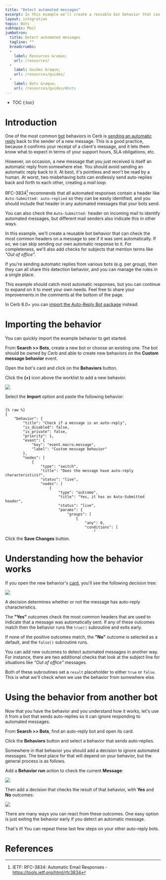 ```yaml
---
title: "Detect automated messages"
excerpt: In this example we'll create a reusable bot behavior that can check the most common headers on a message to see if it came from an automated sender.
layout: integration
topic: Bots
subtopic: Mail
jumbotron:
  title: Detect automated messages
  tagline: ""
  breadcrumbs:
  -
    label: Resources &raquo;
    url: /resources/
  -
    label: Guides &raquo;
    url: /resources/guides/
  -
    label: Bots &raquo;
    url: /resources/guides/#bots
---
```


* TOC
{:toc}

# Introduction

One of the most common [bot](/docs/bots/) behaviors in Cerb is [sending an automatic reply](/guides/bots/send-automatic-replies/) back to the sender of a new message.  This is a good practice, because it confirms your receipt of a client's message, and it lets them know what to expect in terms of your support hours, SLA obligations, etc.

However, on occasion, a new message that you just received is itself an automatic reply from somewhere else.  You should avoid sending an automatic reply back to it.  At best, it's pointless and won't be read by a human. At worst, two misbehaving bots can endlessly send auto-replies back and forth to each other, creating a _mail loop_.

RFC-3834[^rfc-3834] recommends that all automated responses contain a header like `Auto-Submitted: auto-replied` so they can be easily identified, and you should include that header in any automated messages that your bots send.

You can also check the `Auto-Submitted:` header on incoming mail to identify automated messages, but different mail senders also indicate this in other ways.

In this example, we'll create a reusable bot behavior that can check the most common headers on a message to see if it was sent automatically.  If so, we can skip sending our own automatic response to it.  For completeness, we'll also add checks for subjects that mention terms like _"Out of office"_.

If you're sending automatic replies from various bots (e.g. per group), then they can all share this detection behavior, and you can manage the rules in a single place.

This example should catch most automatic responses, but you can continue to expand on it to meet your own needs. Feel free to share your improvements in the comments at the bottom of the page.

<div class="cerb-box note">
	<p>
		In Cerb 8.0+ you can <a href="/packages/auto-reply-bot">import the Auto-Reply Bot package</a> instead.
	</p>
</div>

# Importing the behavior

You can quickly import the example behavior to get started.

From **Search >> Bots**, create a new bot or choose an existing one.  The bot should be owned by Cerb and able to create new behaviors on the **Custom message behavior** event.

Open the bot's card and click on the **Behaviors** button.

Click the **(+)** icon above the worklist to add a new behavior.

<div class="cerb-screenshot">
<img src="/assets/images/guides/common/worklist-add.png" class="screenshot">
</div>

Select the **Import** option and paste the following behavior:

<pre style="max-height:29.5em;">
<code class="language-json">
{% raw %}
{
	"behavior": {
		"title": "Check if a message is an auto-reply",
		"is_disabled": false,
		"is_private": false,
		"priority": 1,
		"event": {
			"key": "event.macro.message",
			"label": "Custom message behavior"
		},
		"nodes": [
			{
				"type": "switch",
				"title": "Does the message have auto-reply characteristics?",
				"status": "live",
				"nodes": [
					{
						"type": "outcome",
						"title": "Yes, it has an Auto-Submitted header",
						"status": "live",
						"params": {
							"groups": [
								{
									"any": 0,
									"conditions": [
										{
											"condition": "headers",
											"header": "Auto-Submitted",
											"oper": "!is",
											"value": ""
										},
										{
											"condition": "headers",
											"header": "Auto-Submitted",
											"oper": "!is",
											"value": "no"
										}
									]
								}
							]
						},
						"nodes": [
							{
								"type": "action",
								"title": "true()",
								"status": "live",
								"params": {
									"actions": [
										{
											"action": "_run_subroutine",
											"subroutine": "true()"
										}
									]
								}
							}
						]
					},
					{
						"type": "outcome",
						"title": "Yes, it has Preference/Precedence headers",
						"status": "live",
						"params": {
							"groups": [
								{
									"any": 1,
									"conditions": [
										{
											"condition": "headers",
											"header": "Preference",
											"oper": "is",
											"value": "auto_reply"
										},
										{
											"condition": "headers",
											"header": "Precedence",
											"oper": "is",
											"value": "bulk"
										}
									]
								}
							]
						},
						"nodes": [
							{
								"type": "action",
								"title": "true()",
								"status": "live",
								"params": {
									"actions": [
										{
											"action": "_run_subroutine",
											"subroutine": "true()"
										}
									]
								}
							}
						]
					},
					{
						"type": "outcome",
						"title": "Yes, it has X-Precedence, X-Autorespond, X-Autogenerated, or X-AutoReply-From headers",
						"status": "live",
						"params": {
							"groups": [
								{
									"any": 1,
									"conditions": [
										{
											"condition": "headers",
											"header": "X-Autogenerated",
											"oper": "!is",
											"value": ""
										},
										{
											"condition": "headers",
											"header": "X-AutoReply",
											"oper": "!is",
											"value": ""
										},
										{
											"condition": "headers",
											"header": "X-AutoReply-From",
											"oper": "!is",
											"value": ""
										},
										{
											"condition": "headers",
											"header": "X-Autorespond",
											"oper": "!is",
											"value": ""
										},
										{
											"condition": "headers",
											"header": "X-Precedence",
											"oper": "is",
											"value": "auto_reply"
										}
									]
								}
							]
						},
						"nodes": [
							{
								"type": "action",
								"title": "true()",
								"status": "live",
								"params": {
									"actions": [
										{
											"action": "_run_subroutine",
											"subroutine": "true()"
										}
									]
								}
							}
						]
					},
					{
						"type": "outcome",
						"title": "Yes, it has an X-Auto-Response-Suppress header",
						"status": "live",
						"params": {
							"groups": [
								{
									"any": 1,
									"conditions": [
										{
											"condition": "headers",
											"header": "X-Auto-Response-Suppress",
											"oper": "!is",
											"value": ""
										},
										{
											"condition": "headers",
											"header": "X-Auto-Response-Suppress",
											"oper": "contains",
											"value": "AutoReply"
										}
									]
								}
							]
						},
						"nodes": [
							{
								"type": "action",
								"title": "true()",
								"status": "live",
								"params": {
									"actions": [
										{
											"action": "_run_subroutine",
											"subroutine": "true()"
										}
									]
								}
							}
						]
					},
					{
						"type": "outcome",
						"title": "Yes, it has an Out of Office subject",
						"status": "live",
						"params": {
							"groups": [
								{
									"any": 1,
									"conditions": [
										{
											"condition": "headers",
											"header": "Subject",
											"oper": "contains",
											"value": "Out of Office"
										},
										{
											"condition": "headers",
											"header": "Subject",
											"oper": "contains",
											"value": "is out of the office"
										}
									]
								}
							]
						},
						"nodes": [
							{
								"type": "action",
								"title": "true()",
								"status": "live",
								"params": {
									"actions": [
										{
											"action": "_run_subroutine",
											"subroutine": "true()"
										}
									]
								}
							}
						]
					},
					{
						"type": "outcome",
						"title": "Yes, it has an Auto Response subject",
						"status": "live",
						"params": {
							"groups": [
								{
									"any": 1,
									"conditions": [
										{
											"condition": "headers",
											"header": "Subject",
											"oper": "contains",
											"value": "Auto Response"
										},
										{
											"condition": "headers",
											"header": "Subject",
											"oper": "contains",
											"value": "AutoReply"
										}
									]
								}
							]
						},
						"nodes": [
							{
								"type": "action",
								"title": "true()",
								"status": "live",
								"params": {
									"actions": [
										{
											"action": "_run_subroutine",
											"subroutine": "true()"
										}
									]
								}
							}
						]
					},
					{
						"type": "outcome",
						"title": "No",
						"status": "live",
						"params": {
							"groups": [
								{
									"any": 0,
									"conditions": [

									]
								}
							]
						},
						"nodes": [
							{
								"type": "action",
								"title": "false()",
								"status": "live",
								"params": {
									"actions": [
										{
											"action": "_run_subroutine",
											"subroutine": "false()"
										}
									]
								}
							}
						]
					}
				]
			},
			{
				"type": "subroutine",
				"title": "true()",
				"status": "live",
				"nodes": [
					{
						"type": "action",
						"title": "Exit: The message is an auto-reply",
						"status": "live",
						"params": {
							"actions": [
								{
									"action": "_set_custom_var",
									"value": "true",
									"format": "",
									"is_simulator_only": "0",
									"var": "result"
								},
								{
									"action": "_exit",
									"mode": ""
								}
							]
						}
					}
				]
			},
			{
				"type": "subroutine",
				"title": "false()",
				"status": "live",
				"nodes": [
					{
						"type": "action",
						"title": "Exit: The message is not an auto-reply",
						"status": "live",
						"params": {
							"actions": [
								{
									"action": "_set_custom_var",
									"value": "false",
									"format": "",
									"is_simulator_only": "0",
									"var": "result"
								},
								{
									"action": "_exit",
									"mode": ""
								}
							]
						}
					}
				]
			}
		]
	}
}
{% endraw %}
</code>
</pre>

Click the **Save Changes** button.

# Understanding how the behavior works

If you open the new behavior's [card](/docs/records/#cards), you'll see the following decision tree:

<div class="cerb-screenshot">
<img src="/assets/images/guides/bots/auto-replies/detect-autoreply-behavior.png" class="screenshot">
</div>

A decision determines whether or not the message has auto-reply characteristics.

The **"Yes"** outcomes check the most common headers that are used to indicate that a message was automatically sent.  If any of these outcomes match then the behavior runs the `true()` subroutine and exits early.

If none of the positive outcomes match, the **"No"** outcome is selected as a default, and the `false()` subroutine runs.

You can add new outcomes to detect automated messages in another way.  For instance, there are two additional checks that look at the subject line for situations like _"Out of office"_ messages.

Both of these subroutines set a `result` placeholder to either `true` or `false`.  This is what we'll check when we use the behavior from somewhere else.

# Using the behavior from another bot

Now that you have the behavior and you understand how it works, let's use it from a bot that sends auto-replies so it can ignore responding to automated messages.

From **Search >> Bots**, find an auto-reply bot and open its card.

Click the **Behaviors** button and select a behavior that sends auto-replies.

Somewhere in that behavior you should add a decision to ignore automated messages.  The best place for that will depend on your behavior, but the general process is as follows.

Add a **Behavior run** action to check the current **Message**:

<div class="cerb-screenshot">
<img src="/assets/images/guides/bots/auto-replies/detect-autoreply-run-behavior.png" class="screenshot">
</div>

Then add a decision that checks the result of that behavior, with **Yes** and **No** outcomes:

<div class="cerb-screenshot">
<img src="/assets/images/guides/bots/auto-replies/detect-autoreply-check-behavior.png" class="screenshot">
</div>

There are many ways you can react from these outcomes.  One easy option is just exiting the behavior early if you detect an automatic message.

That's it!  You can repeat these last few steps on your other auto-reply bots.

# References

[^rfc-3834]: IETF: RFC-3834: Automatic Email Responses - <https://tools.ietf.org/html/rfc3834>
